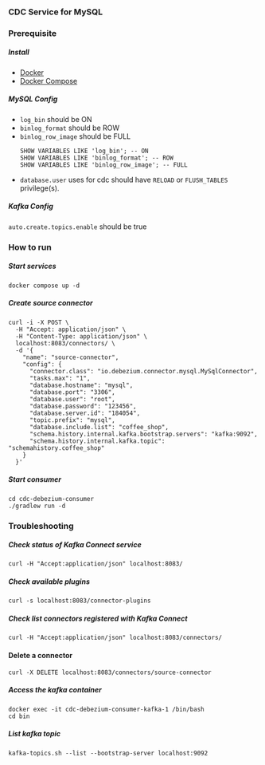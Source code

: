 ### CDC Service for MySQL
### Prerequisite

##### Install 
- [Docker](script/install_docker.sh)
- [Docker Compose](script/install_docker_compose.sh)

##### MySQL Config
- `log_bin` should be ON
- `binlog_format` should be ROW
- `binlog_row_image` should be FULL
    ```text
    SHOW VARIABLES LIKE 'log_bin'; -- ON
    SHOW VARIABLES LIKE 'binlog_format'; -- ROW
    SHOW VARIABLES LIKE 'binlog_row_image'; -- FULL
    ```
- `database.user` uses for cdc should have `RELOAD` or `FLUSH_TABLES` privilege(s).

##### Kafka Config
`auto.create.topics.enable` should be true

### How to run
##### Start services
```shell
docker compose up -d
```

##### Create source connector
```shell
curl -i -X POST \
  -H "Accept: application/json" \
  -H "Content-Type: application/json" \
  localhost:8083/connectors/ \
  -d '{
    "name": "source-connector",
    "config": {
      "connector.class": "io.debezium.connector.mysql.MySqlConnector",
      "tasks.max": "1",
      "database.hostname": "mysql",
      "database.port": "3306",
      "database.user": "root",
      "database.password": "123456",
      "database.server.id": "184054",
      "topic.prefix": "mysql",
      "database.include.list": "coffee_shop",
      "schema.history.internal.kafka.bootstrap.servers": "kafka:9092",
      "schema.history.internal.kafka.topic": "schemahistory.coffee_shop"
    }
  }'
```

##### Start consumer
```shell
cd cdc-debezium-consumer
./gradlew run -d
```

### Troubleshooting

##### Check status of Kafka Connect service
```shell
curl -H "Accept:application/json" localhost:8083/
```

##### Check available plugins
```shell
curl -s localhost:8083/connector-plugins
```

##### Check list connectors registered with Kafka Connect
```shell
curl -H "Accept:application/json" localhost:8083/connectors/
```
#### Delete a connector
```shell
curl -X DELETE localhost:8083/connectors/source-connector
```

##### Access the kafka container
```shell
docker exec -it cdc-debezium-consumer-kafka-1 /bin/bash 
cd bin
```

##### List kafka topic
```shell
kafka-topics.sh --list --bootstrap-server localhost:9092
```
